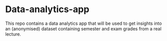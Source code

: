 # Data-analytics-app
This repo contains a data analytics app that will be used to get insights into an (anonymised) dataset containing semester and exam grades from a real lecture. 
